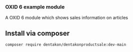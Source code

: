 ### OXID 6 example module
A OXID 6 module which shows sales information on articles

## Install via composer

`composer require dentakon/dentakonproductsale:dev-main`
